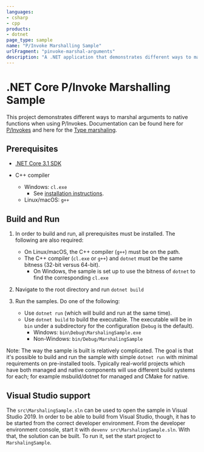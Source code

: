 ```yaml
---
languages:
- csharp
- cpp
products:
- dotnet
page_type: sample
name: "P/Invoke Marshalling Sample"
urlFragment: "pinvoke-marshal-arguments"
description: "A .NET application that demonstrates different ways to marshal arguments to native functions when using P/Invokes."
---
```


# .NET Core P/Invoke Marshalling Sample

This project demonstrates different ways to marshal arguments to native functions when using P/Invokes. Documentation can be found here for [P/Invokes](https://docs.microsoft.com/dotnet/standard/native-interop/pinvoke) and here for the [Type marshaling](https://docs.microsoft.com/dotnet/standard/native-interop/type-marshaling).

## Prerequisites

* [.NET Core 3.1 SDK](https://dotnet.microsoft.com/download)

* C++ compiler
  * Windows: `cl.exe`
    * See [installation instructions](https://docs.microsoft.com/cpp/build/building-on-the-command-line#download-and-install-the-tools).
  * Linux/macOS: `g++`

## Build and Run

1) In order to build and run, all prerequisites must be installed. The following are also required:

    * On Linux/macOS, the C++ compiler (`g++`) must be on the path.
    * The C++ compiler (`cl.exe` or `g++`) and `dotnet` must be the same bitness (32-bit versus 64-bit).
      * On Windows, the sample is set up to use the bitness of `dotnet` to find the corresponding `cl.exe`

1) Navigate to the root directory and run `dotnet build`

1) Run the samples. Do one of the following:

    * Use `dotnet run` (which will build and run at the same time).
    * Use `dotnet build` to build the executable. The executable will be in `bin` under a subdirectory for the configuration (`Debug` is the default).
        * Windows: `bin\Debug\MarshalingSample.exe`
        * Non-Windows: `bin/Debug/MarshalingSample`

Note: The way the sample is built is relatively complicated. The goal is that it's possible to build and run the sample with simple `dotnet run` with minimal requirements on pre-installed tools. Typically real-world projects which have both managed and native components will use different build systems for each; for example msbuild/dotnet for managed and CMake for native.

## Visual Studio support

The `src\MarshalingSample.sln` can be used to open the sample in Visual Studio 2019. In order to be able to build from Visual Studio, though, it has to be started from the correct developer environment. From the developer environment console, start it with `devenv src\MarshalingSample.sln`. With that, the solution can be built. To run it, set the start project to `MarshalingSample`.
